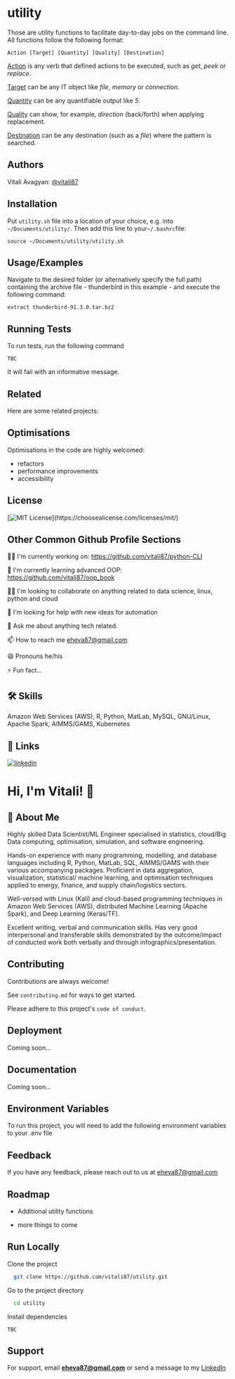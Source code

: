 
# utility

Those are utility functions to facilitate day-to-day jobs on the command line. 
All functions follow the following format:

```Action [Target] [Quantity] [Quality] [Destination]```

<ins>Action</ins> is any verb that defined actions to be executed, 
such as *get*, *peek* or *replace*. 

<ins>Target</ins>  can be any IT object like *file*, *memory* or *connection*.

<ins>Quantity</ins> can be any quantifiable output like *5*.

<ins>Quality</ins> can show, for example, *direction* (back/forth) when applying replacement.  

<ins>Destination</ins> can be any destination (such as a *file*) where 
the pattern is searched.

## Authors
Vitali Avagyan: [@vitali87](https://github.com/vitali87)


## Installation

Put ```utility.sh``` file into a location of your choice, e.g. into 
```~/Documents/utility/```. Then add this line to your```~/.bashrc```file:

```commandline
source ~/Documents/utility/utility.sh
```

## Usage/Examples

Navigate to the desired folder (or alternatively specify the full path) containing the archive file - thunderbird in this example - and execute the following command:
```commandline
extract thunderbird-91.3.0.tar.bz2
```


## Running Tests

To run tests, run the following command

```commandline
TBC
```

It will fail with an informative message.


## Related

Here are some related projects:



## Optimisations

Optimisations in the code are highly welcomed:
- refactors
- performance improvements
- accessibility


## License

[![MIT License](https://img.shields.io/apm/l/atomic-design-ui.svg?)](https://choosealicense.com/licenses/mit/)



## Other Common Github Profile Sections
👩‍💻 I'm currently working on: https://github.com/vitali87/python-CLI

🧠 I'm currently learning advanced OOP: https://github.com/vitali87/oop_book

👯‍♀️ I'm looking to collaborate on anything related to data science, linux, python and cloud

🤔 I'm looking for help with new ideas for automation

💬 Ask me about anything tech related.

📫 How to reach me eheva87@gmail.com

😄 Pronouns he/his

⚡️ Fun fact...


## 🛠 Skills
Amazon Web Services (AWS), R, Python, MatLab, MySQL, GNU/Linux, Apache Spark, AIMMS/GAMS, Kubernetes


## 🔗 Links
[![linkedin](https://img.shields.io/badge/linkedin-0A66C2?style=for-the-badge&logo=linkedin&logoColor=white)](https://www.linkedin.com/in/vitali-avagyan-a1566234/)


# Hi, I'm Vitali! 👋


## 🚀 About Me
Highly skilled Data Scientist/ML Engineer specialised in statistics, cloud/Big Data computing, optimisation, simulation, and software engineering.

Hands-on experience with many programming, modelling, and database languages including R, Python, MatLab, SQL, AIMMS/GAMS with their various accompanying packages. Proficient in data aggregation, visualization, statistical/ machine learning, and optimisation techniques applied to energy, finance, and supply chain/logistics sectors.

Well-versed with Linux (Kali) and cloud-based programming techniques in Amazon Web Services (AWS), distributed Machine Learning (Apache Spark), and Deep Learning (Keras/TF).

Excellent writing, verbal and communication skills. Has very good interpersonal and transferable skills demonstrated by the outcome/impact of conducted work both verbally and through infographics/presentation.

## Contributing

Contributions are always welcome!

See `contributing.md` for ways to get started.

Please adhere to this project's `code of conduct`.


## Deployment

Coming soon...


## Documentation

Coming soon...


## Environment Variables

To run this project, you will need to add the following environment variables to your .env file



## Feedback

If you have any feedback, please reach out to us at eheva87@gmail.com


## Roadmap

- Additional utility functions

- more things to come


## Run Locally

Clone the project

```bash
  git clone https://github.com/vitali87/utility.git
```

Go to the project directory

```bash
  cd utility
```

Install dependencies

```commandline
TBC
```


## Support

For support, email **eheva87@gmail.com** or send a message to my [LinkedIn](https://www.linkedin.com/in/vitali-avagyan-a1566234/)

